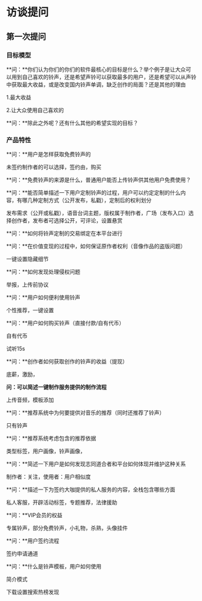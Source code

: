 # 访谈提问

## 第一次提问

### 目标模型

**问：**你们认为你们的你们的软件最核心的目标是什么？举个例子是让大众可以用到自己喜欢的铃声，还是希望声铃可以获取最多的用户，还是希望可以从声铃中获取最大收益，或是改变国内铃声单调，缺乏创作的局面？还是其他的理由

1.最大收益

2.让大众使用自己喜欢的

**问：**除此之外呢？还有什么其他的希望实现的目标？

### 产品特性

**问：**用户是怎样获取免费铃声的

未签约制作者的可以选择，签约由，购买

**问：**免费铃声的来源是什么，普通用户能否上传铃声供其他用户免费使用？

**问：**能否简单描述一下用户定制铃声的过程，用户可以约定定制的什么内容，有哪几种定制方式（公开发布，私戳），定制后的权利划分

发布需求（公开或私戳），语音台词主题，版权属于制作者，广场（发布入口）选择创作者，发布者可选择公开，可评论，设置悬赏

**问：**如何将铃声定制的交易绑定在本平台进行

**问：**在价值变现的过程中，如何保证原作者权利（音像作品的盗版问题）

一键设置隐藏细节

**问：**如何发现处理侵权问题

举报，上传前协议

**问：**用户如何便利使用铃声

个性推荐，一键设置

**问：**用户如何购买铃声（直接付款/自有代币）

自有代币

试听15s

**问：**创作者如何获取创作的铃声的收益（提现）

底薪，激励，

**问：**可以简述**一键制作服务提供的制作流程**

上传音频，模板添加

**问：**推荐系统中为何要提供对音乐的推荐（同时还推荐了铃声）

只有铃声

**问：**推荐系统考虑包含的推荐依据

类型标签，用户画像，铃声画像，

**问：**简述一下用户是如何发现志同道合者和平台如何体现并维护这种关系

制作者：关注，使用者：用户相似度

**问：**描述一下为签约大咖提供的私人服务的内容，全栈包含哪些方面

私人客服，开辟活动标签，专题推荐，法律援助

**问：**VIP会员的权益

专属铃声，部分免费铃声，小礼物，杀熟，头像挂件

**问：**用户签约流程

签约申请通道

**问：**什么是铃声模板，用户如何使用

简介模式

下载设置搜索热榜发现